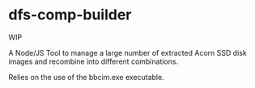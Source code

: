 # dfs-comp-builder

WIP

A Node/JS Tool to manage a large number of extracted Acorn SSD disk images and recombine into different combinations.

Relies on the use of the bbcim.exe executable.